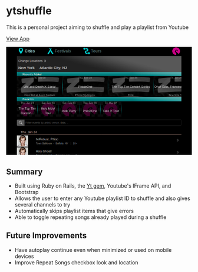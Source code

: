 # ytshuffle
This is a personal project aiming to shuffle and play a playlist from Youtube

[View App](https://ytshuffle.herokuapp.com)

![screenshot](https://github.com/kianga722/edmlambo/blob/master/public/images/screenshot.jpg)

## Summary

* Built using Ruby on Rails, the [Yt gem](https://github.com/Fullscreen/yt), Youtube's IFrame API, and Bootstrap
* Allows the user to enter any Youtube playlist ID to shuffle and also gives several channels to try
* Automatically skips playlist items that give errors
* Able to toggle repeating songs already played during a shuffle


## Future Improvements

* Have autoplay continue even when minimized or used on mobile devices
* Improve Repeat Songs checkbox look and location